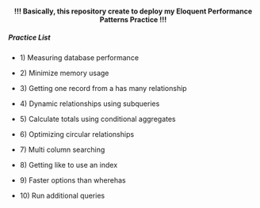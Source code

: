 <h4 align="center"> !!! Basically, this repository create to deploy my Eloquent Performance Patterns Practice !!! </h4>

<h5>Practice List</h5>

- <p>1) Measuring database performance </p>
- <p>2) Minimize memory usage </p>
- <p>3) Getting one record from a has many relationship </p>
- <p>4) Dynamic relationships using subqueries </p>
- <p>5) Calculate totals using conditional aggregates</p>
- <p>6) Optimizing circular relationships</p>
- <p>7) Multi column searching </p>
- <p>8) Getting like to use an index </p>
- <p>9) Faster options than wherehas </p>
- <p>10) Run additional queries </p>
